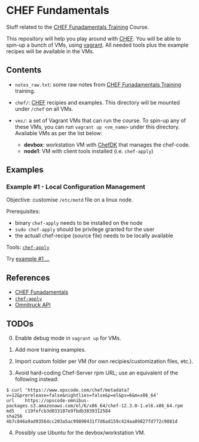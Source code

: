 # CHEF Fundamentals
Stuff related to the [CHEF Funadamentals Training](https://www.chef.io/training/#fundamentals) Course.

This repository will help you play around with [CHEF](https://www.chef.io/chef/).
You will be able to spin-up a bunch of VMs, using [vagrant](https://www.vagrantup.com).
All needed tools plus the example recipes will be available in the VMs.


## Contents
- `notes_raw.txt`: some raw notes from [CHEF Funadamentals Training](https://www.chef.io/training/#fundamentals) training.

- `chef/`: [CHEF](https://www.chef.io/chef/) recipies and examples. This directory will be mounted under `/chef` on all VMs.

- `vms/`: a set of Vagrant VMs that can run the course.
   To spin-up any of these VMs, you can run `vagrant up <vm_name>` under this directory. 
   Available VMs as per the list below:
    - **devbox**: workstation VM with [ChefDK](https://downloads.chef.io/chef-dk)
      that manages the chef-code.
    - **node1**: VM with client tools installed (i.e. `chef-apply`)


## Examples

### Example #1 - Local Configuration Management

Objective: customise `/etc/motd` file on a linux node.

Prerequisites:

  - binary `chef-apply` needs to be installed on the node
  - `sudo chef-apply` should be privilege granted for the user
  - the actuall chef-recipe (source file) needs to be locally available 

Tools: [`chef-apply`](https://docs.chef.io/ctl_chef_apply.html)

Try [example #1 ...](chef/example1)



## References
- [CHEF Funadamentals](https://www.chef.io/training/#fundamentals)
- [`chef-apply`](https://docs.chef.io/ctl_chef_apply.html)
- [Omnitruck API](https://docs.chef.io/api_omnitruck.html)

## TODOs
0) Enable debug mode in `vagrant up` for VMs.

1) Add more training examples.

2) Import custom folder per VM (for own recipies/customization files, etc.).

3) Avoid hard-coding Chef-Server rpm URL; use an equivalent of the following instead:

```
$ curl 'https://www.opscode.com/chef/metadata?v=12&prerelease=false&nightlies=false&p=el&pv=6&m=x86_64'
url    https://opscode-omnibus-packages.s3.amazonaws.com/el/6/x86_64/chef-12.3.0-1.el6.x86_64.rpm
md5    c19fefcb3d033107e9fbdb3839312584
sha256 4b7c846a9ad93564cc203a5ac99890431f7d6ad159c424aa89827fd772c9881d
```

4) Possibly use Ubuntu for the devbox/workstation VM.
